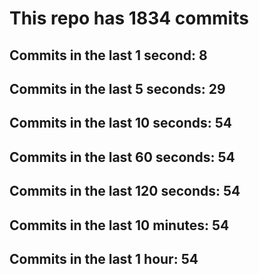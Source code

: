 # This repo has 1834 commits

## Commits in the last 1 second: 8
## Commits in the last 5 seconds: 29
## Commits in the last 10 seconds: 54
## Commits in the last 60 seconds: 54
## Commits in the last 120 seconds: 54
## Commits in the last 10 minutes: 54
## Commits in the last 1 hour: 54
